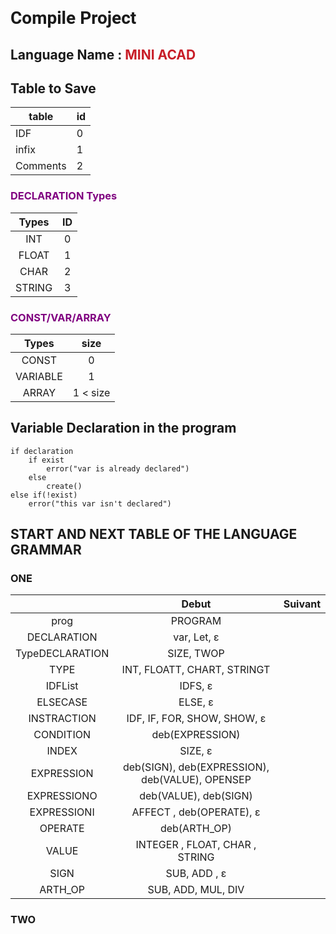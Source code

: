 # <span style="font-family: ROBOTO">Compile Project</span>
## Language Name : <span style="color:rgb(200,30,40);">MINI ACAD </span>

## Table to Save
table | id
----|---
IDF | 0
infix | 1
Comments | 2

### **<span style="color:purple;">DECLARATION Types</span>**
Types	|   ID
:------:|:------:
INT |	0
FLOAT | 1
CHAR |  2 
STRING |    3

### **<span style="color:purple;">CONST/VAR/ARRAY</span>**

Types	|   size
:------:|:------:
CONST |	0
VARIABLE | 1
ARRAY |  1 < size 

## Variable Declaration in the program
    if declaration
        if exist
            error("var is already declared")
        else 
            create()
    else if(!exist)
        error("this var isn't declared")

## START AND NEXT TABLE OF THE LANGUAGE GRAMMAR
### ONE

|                 	|                       Debut                      	| Suivant 	|
|:---------------:	|:------------------------------------------------:	|:-------:	|
|       prog      	|                      PROGRAM                     	|         	|
|   DECLARATION   	|                    var, Let, ε                   	|         	|
| TypeDECLARATION 	|                    SIZE, TWOP                    	|         	|
|       TYPE      	|            INT, FLOATT, CHART, STRINGT           	|         	|
|     IDFList     	|                      IDFS, ε                     	|         	|
|     ELSECASE    	|                      ELSE, ε                     	|         	|
|   INSTRACTION   	|            IDF, IF, FOR, SHOW, SHOW, ε           	|         	|
|    CONDITION    	|                  deb(EXPRESSION)                 	|         	|
|      INDEX      	|                      SIZE, ε                     	|         	|
|    EXPRESSION   	| deb(SIGN), deb(EXPRESSION), deb(VALUE), OPENSEP  	|         	|
|   EXPRESSIONO   	|               deb(VALUE), deb(SIGN)              	|         	|
|   EXPRESSIONI   	|             AFFECT , deb(OPERATE), ε             	|         	|
|     OPERATE     	|                   deb(ARTH_OP)                   	|         	|
|      VALUE      	|          INTEGER , FLOAT, CHAR , STRING          	|         	|
|       SIGN      	|                   SUB, ADD , ε                   	|         	|
|     ARTH_OP     	|                SUB, ADD, MUL, DIV                	|         	|

### TWO
